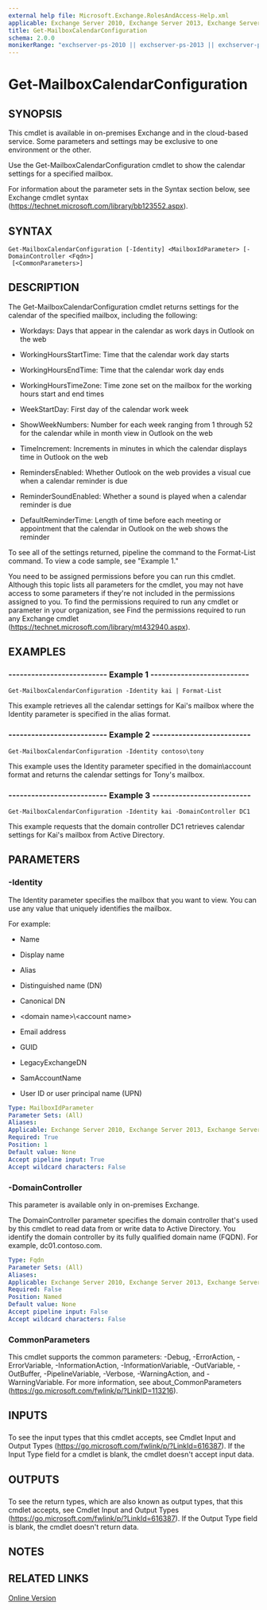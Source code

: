 ```yaml
---
external help file: Microsoft.Exchange.RolesAndAccess-Help.xml
applicable: Exchange Server 2010, Exchange Server 2013, Exchange Server 2016, Exchange Online
title: Get-MailboxCalendarConfiguration
schema: 2.0.0
monikerRange: "exchserver-ps-2010 || exchserver-ps-2013 || exchserver-ps-2016 || exchonline-ps"
---
```


# Get-MailboxCalendarConfiguration

## SYNOPSIS
This cmdlet is available in on-premises Exchange and in the cloud-based service. Some parameters and settings may be exclusive to one environment or the other.

Use the Get-MailboxCalendarConfiguration cmdlet to show the calendar settings for a specified mailbox.

For information about the parameter sets in the Syntax section below, see Exchange cmdlet syntax (https://technet.microsoft.com/library/bb123552.aspx).

## SYNTAX

```
Get-MailboxCalendarConfiguration [-Identity] <MailboxIdParameter> [-DomainController <Fqdn>]
 [<CommonParameters>]
```

## DESCRIPTION
The Get-MailboxCalendarConfiguration cmdlet returns settings for the calendar of the specified mailbox, including the following:

- Workdays: Days that appear in the calendar as work days in Outlook on the web

- WorkingHoursStartTime: Time that the calendar work day starts

- WorkingHoursEndTime: Time that the calendar work day ends

- WorkingHoursTimeZone: Time zone set on the mailbox for the working hours start and end times

- WeekStartDay: First day of the calendar work week

- ShowWeekNumbers: Number for each week ranging from 1 through 52 for the calendar while in month view in Outlook on the web

- TimeIncrement: Increments in minutes in which the calendar displays time in Outlook on the web

- RemindersEnabled: Whether Outlook on the web provides a visual cue when a calendar reminder is due

- ReminderSoundEnabled: Whether a sound is played when a calendar reminder is due

- DefaultReminderTime: Length of time before each meeting or appointment that the calendar in Outlook on the web shows the reminder

To see all of the settings returned, pipeline the command to the Format-List command. To view a code sample, see "Example 1."

You need to be assigned permissions before you can run this cmdlet. Although this topic lists all parameters for the cmdlet, you may not have access to some parameters if they're not included in the permissions assigned to you. To find the permissions required to run any cmdlet or parameter in your organization, see Find the permissions required to run any Exchange cmdlet (https://technet.microsoft.com/library/mt432940.aspx).

## EXAMPLES

### -------------------------- Example 1 --------------------------
```
Get-MailboxCalendarConfiguration -Identity kai | Format-List
```

This example retrieves all the calendar settings for Kai's mailbox where the Identity parameter is specified in the alias format.

### -------------------------- Example 2 --------------------------
```
Get-MailboxCalendarConfiguration -Identity contoso\tony
```

This example uses the Identity parameter specified in the domain\\account format and returns the calendar settings for Tony's mailbox.

### -------------------------- Example 3 --------------------------
```
Get-MailboxCalendarConfiguration -Identity kai -DomainController DC1
```

This example requests that the domain controller DC1 retrieves calendar settings for Kai's mailbox from Active Directory.

## PARAMETERS

### -Identity
The Identity parameter specifies the mailbox that you want to view. You can use any value that uniquely identifies the mailbox.

For example:

- Name

- Display name

- Alias

- Distinguished name (DN)

- Canonical DN

- \<domain name\>\\\<account name\>

- Email address

- GUID

- LegacyExchangeDN

- SamAccountName

- User ID or user principal name (UPN)

```yaml
Type: MailboxIdParameter
Parameter Sets: (All)
Aliases:
Applicable: Exchange Server 2010, Exchange Server 2013, Exchange Server 2016, Exchange Online
Required: True
Position: 1
Default value: None
Accept pipeline input: True
Accept wildcard characters: False
```

### -DomainController
This parameter is available only in on-premises Exchange.

The DomainController parameter specifies the domain controller that's used by this cmdlet to read data from or write data to Active Directory. You identify the domain controller by its fully qualified domain name (FQDN). For example, dc01.contoso.com.

```yaml
Type: Fqdn
Parameter Sets: (All)
Aliases:
Applicable: Exchange Server 2010, Exchange Server 2013, Exchange Server 2016
Required: False
Position: Named
Default value: None
Accept pipeline input: False
Accept wildcard characters: False
```

### CommonParameters
This cmdlet supports the common parameters: -Debug, -ErrorAction, -ErrorVariable, -InformationAction, -InformationVariable, -OutVariable, -OutBuffer, -PipelineVariable, -Verbose, -WarningAction, and -WarningVariable. For more information, see about_CommonParameters (https://go.microsoft.com/fwlink/p/?LinkID=113216).

## INPUTS

###  
To see the input types that this cmdlet accepts, see Cmdlet Input and Output Types (https://go.microsoft.com/fwlink/p/?LinkId=616387). If the Input Type field for a cmdlet is blank, the cmdlet doesn't accept input data.

## OUTPUTS

###  
To see the return types, which are also known as output types, that this cmdlet accepts, see Cmdlet Input and Output Types (https://go.microsoft.com/fwlink/p/?LinkId=616387). If the Output Type field is blank, the cmdlet doesn't return data.

## NOTES

## RELATED LINKS

[Online Version](https://technet.microsoft.com/library/2a794a69-3029-49df-920c-5d91ecdb057e.aspx)
